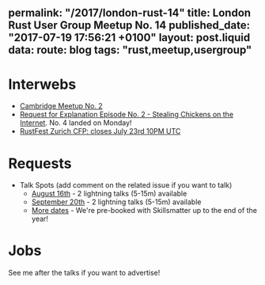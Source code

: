 permalink: "/2017/london-rust-14"
title: London Rust User Group Meetup No. 14
published_date: "2017-07-19 17:56:21 +0100"
layout: post.liquid
data:
  route: blog
  tags: "rust,meetup,usergroup"
---
# Interwebs

- [Cambridge Meetup No. 2](https://www.meetup.com/Cambridge-Rust-Meetup/events/240812524/)
- [Request for Explanation Episode No. 2 - Stealing Chickens on the Internet](https://request-for-explanation.github.io/podcast/ep2-stealing-chickens-on-the-internet/index.html). No. 4 landed on Monday!
- [RustFest Zurich CFP: closes July 23rd 10PM UTC](https://cfp.rustfest.eu/events/rustfest-ch)

# Requests

- Talk Spots (add comment on the related issue if you want to talk)
  - [August 16th](https://github.com/rust-community/talks/issues/45) - 2 lightning talks (5-15m) available
  - [September 20th](https://github.com/rust-community/talks/issues/46) - 2 lightning talks (5-15m) available
  - [More dates](https://github.com/rust-community/talks/labels/LDN) - We're pre-booked with Skillsmatter up to the end of the year!

# Jobs

See me after the talks if you want to advertise!
